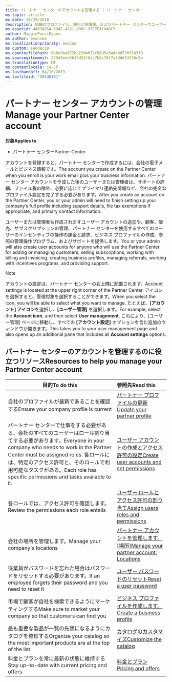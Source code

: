 ```yaml
---
title: パートナー センターのアカウントを管理する | パートナー センター
ms.topic: article
ms.date: 10/29/2018
description: 組織のプロファイル、銀行と税情報、およびパートナー センターでユーザーを管理します。
ms.assetid: 4A07A85A-594E-4121-808C-37E7FA18A0C5
author: MaggiePucciEvans
ms.author: evansma
ms.localizationpriority: medium
ms.custom: seodec18
ms.openlocfilehash: 6b0e9ba672bb22d4b72c58d5a344bbd736f243f9
ms.sourcegitcommit: 275d3eee5613d52f0ac7b8c78f7a7ddd74f56c9e
ms.translationtype: MT
ms.contentlocale: ja-JP
ms.lasthandoff: 04/10/2019
ms.locfileid: "59430181"
---
```

# <a name="manage-your-partner-center-account"></a><span data-ttu-id="c7ec7-103">パートナー センター アカウントの管理</span><span class="sxs-lookup"><span data-stu-id="c7ec7-103">Manage your Partner Center account</span></span>

**<span data-ttu-id="c7ec7-104">対象</span><span class="sxs-lookup"><span data-stu-id="c7ec7-104">Applies to</span></span>**

-  <span data-ttu-id="c7ec7-105">パートナー センター</span><span class="sxs-lookup"><span data-stu-id="c7ec7-105">Partner Center</span></span>

<span data-ttu-id="c7ec7-106">アカウントを登録すると、パートナー センターで作成するには、会社の電子メールとビジネス情報です。</span><span class="sxs-lookup"><span data-stu-id="c7ec7-106">The account you create on the Partner Center when you enroll is your work email plus your business information.</span></span> <span data-ttu-id="c7ec7-107">パートナー センター アカウントを作成した後のユーザーまたは管理者は、サポートの詳細、ファイル税の除外、必要に応じてプライマリ連絡先情報など、会社の完全なプロファイル設定を完了する必要があります。</span><span class="sxs-lookup"><span data-stu-id="c7ec7-107">After you create an account on the Partner Center, you or your admin will need to finish setting up your company’s full profile including support details, file tax exemptions if appropriate, and primary contact information.</span></span> 

<span data-ttu-id="c7ec7-108">ユーザーまたは管理者も作成されますユーザー アカウントの追加や、顧客、販売、サブスクリプションの管理、パートナー センターを使用するすべてのユーザーのインセンティブの操作の課金と請求、ビジネス プロファイルの作成、参照の管理操作プログラム、およびサポートを提供します。</span><span class="sxs-lookup"><span data-stu-id="c7ec7-108">You or your admin will also create user accounts for anyone who will use the Partner Center for adding or managing customers, selling subscriptions, working with billing and invoicing, creating business profiles, managing referrals, working with incentives programs, and providing support.</span></span>

>[!NOTE]
><span data-ttu-id="c7ec7-109">アカウントの設定は、パートナー センターの右上隅に配置されます。</span><span class="sxs-lookup"><span data-stu-id="c7ec7-109">Account settings is located at the upper right corner of the Partner Center.</span></span> <span data-ttu-id="c7ec7-110">アイコンを選択すると、管理対象を選択することができます。</span><span class="sxs-lookup"><span data-stu-id="c7ec7-110">When you select the icon, you will be able to select what you want to manage.</span></span> <span data-ttu-id="c7ec7-111">たとえば、**[アカウント] アイコン**を選択し、**[ユーザー管理]** を選択します。</span><span class="sxs-lookup"><span data-stu-id="c7ec7-111">For example, select the **Account icon**, and then select **User management**.</span></span> <span data-ttu-id="c7ec7-112">これにより、[ユーザー管理] ページに移動し、すべての **[アカウント設定]** オプションを含む追加のウィンドウが開きます。</span><span class="sxs-lookup"><span data-stu-id="c7ec7-112">This takes you to your user management page and also opens up an additional pane that includes all **Account settings** options.</span></span>


## <a name="resources-to-help-you-manage-your-partner-center-account"></a><span data-ttu-id="c7ec7-113">パートナー センターのアカウントを管理するのに役立つリソース</span><span class="sxs-lookup"><span data-stu-id="c7ec7-113">Resources to help you manage your Partner Center account</span></span>

|**<span data-ttu-id="c7ec7-114">目的</span><span class="sxs-lookup"><span data-stu-id="c7ec7-114">To do this</span></span>**   |**<span data-ttu-id="c7ec7-115">参照先</span><span class="sxs-lookup"><span data-stu-id="c7ec7-115">Read this</span></span>**   |
|-----------------------|:-----------------------|
|<span data-ttu-id="c7ec7-116">自社のプロファイルが最新であることを確認する</span><span class="sxs-lookup"><span data-stu-id="c7ec7-116">Ensure your company profile is current</span></span>   |[<span data-ttu-id="c7ec7-117">パートナー プロファイルの更新</span><span class="sxs-lookup"><span data-stu-id="c7ec7-117">Update your partner profile</span></span>](update-your-partner-profile.md)|
|<span data-ttu-id="c7ec7-118">パートナー センターで仕事をする必要がある、会社のすべてのユーザーはロール割り当てする必要があります。</span><span class="sxs-lookup"><span data-stu-id="c7ec7-118">Everyone in your company who needs to work in the Partner Center must be assigned roles.</span></span> <span data-ttu-id="c7ec7-119">各ロールには、特定のアクセス許可と、そのロールで利用可能なタスクがある。</span><span class="sxs-lookup"><span data-stu-id="c7ec7-119">Each role has specific permissions and tasks available to it.</span></span>|[<span data-ttu-id="c7ec7-120">ユーザー アカウントの作成とアクセス許可の設定</span><span class="sxs-lookup"><span data-stu-id="c7ec7-120">Create user accounts and set permissions</span></span>](create-user-accounts-and-set-permissions.md)|
|<span data-ttu-id="c7ec7-121">各ロールでは、アクセス許可を確認します。</span><span class="sxs-lookup"><span data-stu-id="c7ec7-121">Review the permissions each role entails</span></span>|[<span data-ttu-id="c7ec7-122">ユーザー ロールとアクセス許可の割り当て</span><span class="sxs-lookup"><span data-stu-id="c7ec7-122">Assign users roles and permissions</span></span>](permissions-overview.md)
|<span data-ttu-id="c7ec7-123">会社の場所を管理します。</span><span class="sxs-lookup"><span data-stu-id="c7ec7-123">Manage your company's locations</span></span>|[<span data-ttu-id="c7ec7-124">パートナー アカウントを管理します。[場所]</span><span class="sxs-lookup"><span data-stu-id="c7ec7-124">Manage your partner account: Locations</span></span>](manage-locations.md)
|<span data-ttu-id="c7ec7-125">従業員がパスワードを忘れた場合はパスワードをリセットする必要があります。</span><span class="sxs-lookup"><span data-stu-id="c7ec7-125">If an employee forgets their password and you need to reset it</span></span>  |[<span data-ttu-id="c7ec7-126">ユーザー パスワードのリセット</span><span class="sxs-lookup"><span data-stu-id="c7ec7-126">Reset a user password</span></span>](reset-a-user-password.md)|
|<span data-ttu-id="c7ec7-127">市場で顧客が自社を検索できるようにマーケティングする</span><span class="sxs-lookup"><span data-stu-id="c7ec7-127">Make sure to market your company so that customers can find you</span></span>   |[<span data-ttu-id="c7ec7-128">ビジネス プロファイルを作成します。</span><span class="sxs-lookup"><span data-stu-id="c7ec7-128">Create a business profile</span></span>](create-a-marketing-profile.md)|
|<span data-ttu-id="c7ec7-129">最も重要な製品が一覧の先頭になるようにカタログを整理する</span><span class="sxs-lookup"><span data-stu-id="c7ec7-129">Organize your catalog so the most important products are at the top of the list</span></span>   |[<span data-ttu-id="c7ec7-130">カタログのカスタマイズ</span><span class="sxs-lookup"><span data-stu-id="c7ec7-130">Customize the catalog</span></span>](customize-the-catalog.md)|
|<span data-ttu-id="c7ec7-131">料金とプランを常に最新の状態に維持する</span><span class="sxs-lookup"><span data-stu-id="c7ec7-131">Stay up-to-date with current pricing and offers</span></span>   |[<span data-ttu-id="c7ec7-132">料金とプラン</span><span class="sxs-lookup"><span data-stu-id="c7ec7-132">Pricing and offers</span></span>](pricing-and-offers.md)|













 

 



